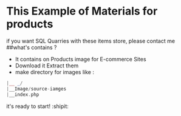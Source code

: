 # This Example of Materials for products 
if you want  SQL Quarries with these items store, please contact me
##what's contains ?
- It contains on Products image for E-commerce Sites 
- Download it Extract them
- make directory for images like :
 ```php
 |__ _/
 |__Image/source-iamges
 |__index.php
 ```
 it's ready to start! :shipit:
